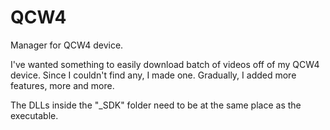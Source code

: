 # QCW4
Manager for QCW4 device.

I've wanted something to easily download batch of videos off of my QCW4 device.  Since I couldn't find any, I made one.  Gradually, I added more features, more and more.

The DLLs inside the "_SDK" folder need to be at the same place as the executable.
